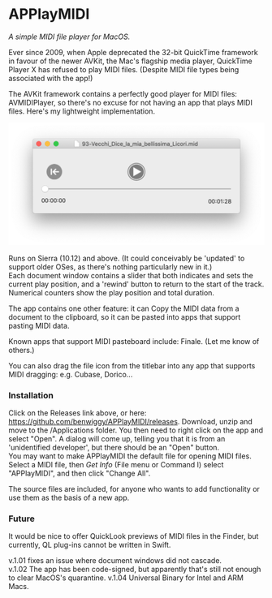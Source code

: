 # APPlayMIDI
_A simple MIDI file player for MacOS._

Ever since 2009, when Apple deprecated the 32-bit QuickTime framework in favour of the newer AVKit, the Mac's flagship media player, QuickTime Player X has refused to play MIDI files. (Despite MIDI file types being associated with the app!)

The AVKit framework contains a perfectly good player for MIDI files: AVMIDIPlayer, so there's no excuse for not having an app that plays MIDI files. Here's my lightweight implementation.

![alt text](img/window.png)

Runs on Sierra (10.12) and above. (It could conceivably be 'updated' to support older OSes, as there's nothing particularly new in it.)  
Each document window contains a slider that both indicates and sets the current play position, and a 'rewind' button to return to the start of the track. Numerical counters show the play position and total duration.

The app contains one other feature: it can Copy the MIDI data from a document to the clipboard, so it can be pasted into apps that support pasting MIDI data.

Known apps that support MIDI pasteboard include: Finale. (Let me know of others.)

You can also drag the file icon from the titlebar into any app that supports MIDI dragging: e.g. Cubase, Dorico...

### Installation ###
Click on the Releases link above, or here: https://github.com/benwiggy/APPlayMIDI/releases. Download, unzip and move to the /Applications folder. You then need to right click on the app and select "Open". A dialog will come up, telling you that it is from an 'unidentified developer', but there should be an "Open" button.   
You may want to make APPlayMIDI the default file for opening MIDI files. Select a MIDI file, then _Get Info_ (File menu or Command I) select "APPlayMIDI", and then click "Change All".

The source files are included, for anyone who wants to add functionality or use them as the basis of a new app.

### Future ###  
It would be nice to offer QuickLook previews of MIDI files in the Finder, but currently, QL plug-ins cannot be written in Swift.

v.1.01 fixes an issue where document windows did not cascade.  
v.1.02 The app has been code-signed, but apparently that's still not enough to clear MacOS's quarantine.
v.1.04 Universal Binary for Intel and ARM Macs.

